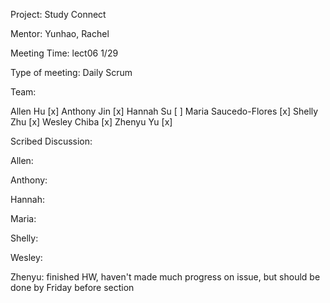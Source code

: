 Project: Study Connect

Mentor: Yunhao, Rachel

Meeting Time: lect06 1/29

Type of meeting: Daily Scrum

Team:

Allen Hu [x] Anthony Jin [x] Hannah Su [ ] Maria Saucedo-Flores [x] Shelly Zhu [x] Wesley Chiba [x] Zhenyu Yu [x]

Scribed Discussion:

Allen: 

Anthony: 

Hannah: 

Maria: 

Shelly: 

Wesley: 

Zhenyu: finished HW, haven't made much progress on issue, but should be done by Friday before section
